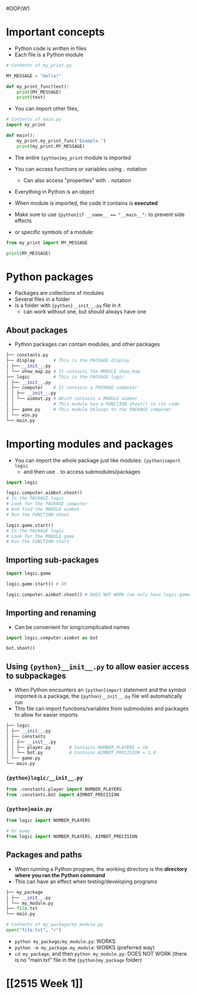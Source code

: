 #OOP/W1
# Important concepts

- Python code is written in files
- Each file is a Python module

```python
# Contents of my_print.py

MY_MESSAGE = "Hello!"

def my_print_func(text):
	print(MY_MESSAGE)
	print(text)
```
- You can import other files,
```python
# Contents of main.py
import my_print

def main():
	my_print.my_print_func("Example.")
	print(my_print.MY_MESSAGE)
```
-  The entire `{python}my_print` module is imported
- You can access functions or variables using `.` notation
	- Can also access "properties" with `.` notation
- Everything in Python is an object
- When module is imported, the code it contains is **executed**
- Make sure to use `{python}if __name__ == "__main__":` to prevent side effects

- or specific symbols of a module:
```python
from my_print import MY_MESSAGE  

print(MY_MESSAGE)
```

# Python packages

- Packages are collections of modules
- Several files in a folder
- Is a folder with `{python}__init__.py` file in it
	- can work without one, but should always have one

## About packages

- Python packages can contain modules, and other packages
```python
├── constants.py
├── display       # This is the PACKAGE display
│ ├── __init__.py
│ └── show_map.py # It contains the MODULE show_map
├── logic         # This is the PACKAGE logic
│ ├── __init__.py
│ ├── computer    # It contains a PACKAGE computer
│ │ ├── __init__.py
│ │ └── aimbot.py # Which contains a MODULE aimbot
│ │               # This module has a FUNCTION shoot() in its code
│ ├── game.py     # This module belongs to the PACKAGE computer
│ └── win.py
└── main.py
```


# Importing modules and packages

- You can import the whole package just like modules: `{python}import logic`
	- and then use `.` to access submodules/packages
```python
import logic  

logic.computer.aimbot.shoot() 
# In the PACKAGE logic
# Look for the PACKAGE computer  
# And find the MODULE aimbot  
# Run the FUNCTION shoot

logic.game.start()  
# In the PACKAGE logic  
# Look for the MODULE game  
# Run the FUNCTION start
```

## Importing sub-packages

```python
import logic.game  

logic.game.start() # OK  

logic.computer.aimbot.shoot() # DOES NOT WORK (we only have logic.game)
```

## Importing and renaming

- Can be convenient for long/complicated names
```python
import logic.computer.aimbot as bot

bot.shoot()
```

## Using `{python}__init__.py` to allow easier access to subpackages

- When Python encounters an `{python}import` statement and the symbol imported is a package, the `{python}__init__.py` file will automatically run
- This file can import functions/variables from submodules and packages to allow for easier imports
```python
├── logic  
│ ├── __init__.py  
│ ├── constants  
│ │ ├── __init__.py  
│ │ ├── player.py       # Contains NUMBER_PLAYERS = 10  
│ │ └── bot.py          # Contains AIMBOT_PRECISION = 1.0  
│ └── game.py  
└── main.py
```
### `{python}logic/__init__.py`
```python
from .constants.player import NUMBER_PLAYERS  
from .constants.bot import AIMBOT_PRECISION
```
### `{python}main.py`
```python
from logic import NUMBER_PLAYERS  

# Or even  
from logic import NUMBER_PLAYERS, AIMBOT_PRECISION
```

## Packages and paths

- When running a Python program, the working directory is the **directory where you ran the Python command**
- This can have an effect when testing/developing programs
```python
├── my_package  
│ ├── __init__.py  
│ └── my_module.py  
├── file.txt  
└── main.py
```

```python
# Contents of my_package/my_module.py  
open("file.txt", "r")
```
- `python my_package/my_module.py`: WORKS
- `python -m my_package.my_module`: WORKS (preferred way)
- `cd my_package`, and then `python my_module.py`: DOES NOT WORK (there is no "main.txt" file in the `{python}my_package` folder)

# [[2515 Week 1]]